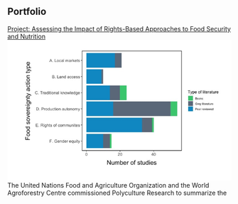 ## Portfolio

[Project: Assessing the Impact of Rights-Based Approaches to Food Security and Nutrition](/projects/rights_and_food_security_)
<img src="images/rights_thumbnail.jpg?raw=true"/>
The United Nations Food and Agriculture Organization and the World Agroforestry Centre commissioned Polyculture Research to summarize the 